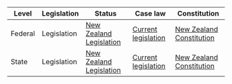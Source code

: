 | Level | Legislation | Status | Case law | Constitution |
|---|---|---|---|---|
| Federal | Legislation | [New Zealand Legislation](https://www.legislation.govt.nz/) | [Current legislation](https://www.legislation.govt.nz/act/public/current/whole.html) | [New Zealand Constitution](https://www.legislation.govt.nz/act/public/1986/0010/latest/whole.html) |
| State | Legislation | [New Zealand Legislation](https://www.legislation.govt.nz/) | [Current legislation](https://www.legislation.govt.nz/act/public/current/whole.html) | [New Zealand Constitution](https://www.legislation.govt.nz/act/public/1986/0010/latest/whole.html) |